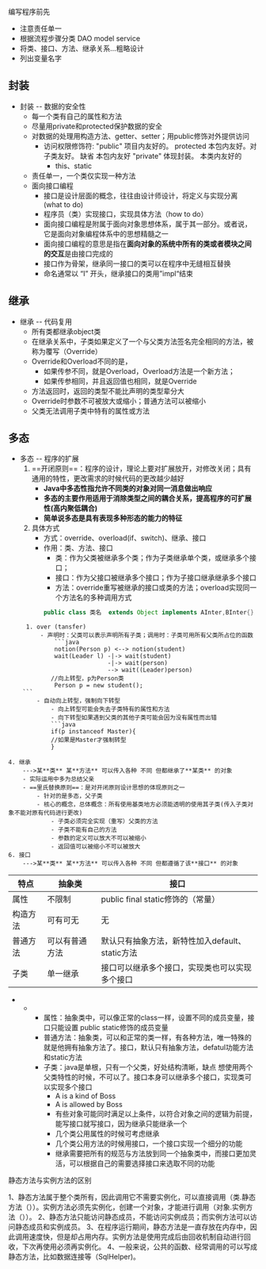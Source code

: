 编写程序前先
- 注意责任单一
- 根据流程步骤分类 DAO model service
- 将类、接口、方法、继承关系...粗略设计
- 列出变量名字
## 封装
- 封装 -- 数据的安全性
	- 每一个类有自己的属性和方法
	- 尽量用private和protected保护数据的安全
	- 对数据的处理用构造方法、getter、setter；用public修饰对外提供访问
		- 访问权限修饰符:
			  "public"  项目内友好的。
			   protected 本包内友好。对子类友好。
			   缺省     本包内友好
			  "private"   体现封装。 本类内友好的
		  - this、static
	- 责任单一，一个类仅实现一种方法
	- 面向接口编程
		- 接口是设计层面的概念，往往由设计师设计，将定义与实现分离 (what to do)
		- 程序员（类）实现接口，实现具体方法（how to do）
		- 面向接口编程是附属于面向对象思想体系，属于其一部分。或者说，它是面向对象编程体系中的思想精髓之一
		- 面向接口编程的意思是指在**面向对象的系统中所有的类或者模块之间的交互**是由接口完成的
		- 接口作为骨架，继承同一接口的类可以在程序中无缝相互替换
		- 命名通常以 “I” 开头，继承接口的类用”impl“结束
## 继承
- 继承 -- 代码复用
	- 所有类都继承object类
	- 在继承关系中，子类如果定义了一个与父类方法签名完全相同的方法，被称为覆写（Override）  
	- Override和Overload不同的是，  
		- 如果传参不同，就是Overload，Overload方法是一个新方法；  
		- 如果传参相同，并且返回值也相同，就是Override
	- 方法返回时，返回的类型不能比声明的类型辈分大
	- Override时参数不可被放大或缩小；普通方法可以被缩小
	- 父类无法调用子类中特有的属性或方法
## 多态
- 多态 -- 程序的扩展
	1. ==开闭原则==：程序的设计，理论上要对扩展放开，对修改关闭；具有通用的特性，更改需求的时候代码的更改越少越好
		-   **Java中多态性指允许不同类的对象对同一消息做出响应**
		-   **多态的主要作用适用于消除类型之间的耦合关系，提高程序的可扩展性(高内聚低耦合)**
		-   **简单说多态是具有表现多种形态的能力的特征**
	 2. 具体方式
		 - 方式：override、overload(if、switch)、继承、接口
		 - 作用：类、方法、接口
			 - 类：作为父类被继承多个类；作为子类继承单个类，或继承多个接口；
			 - 接口：作为父接口被继承多个接口；作为子接口继承继承多个接口
			 - 方法：override重写被继承的接口或类的方法；overload实现同一个方法名的多种调用方式
			 ```java
			 public class 类名  extends Object implements AInter,BInter{}
```
	 1. over (tansfer)
		 - 声明时：父类可以表示声明所有子类；调用时：子类可用所有父类所占位的函数
			 ```java
			 notion(Person p) <--> notion(student)
			 wait(Leader l) -|-> wait(student)
							-|-> wait(person)
							--> wait((Leader)person)
			//向上转型，p为Person类
			 Person p = new student();
	```
		- 自动向上转型，强制向下转型
			- 向上转型可能会失去子类特有的属性和方法
			- 向下转型如果遇到父类的其他子类可能会因为没有属性而出错
			```java
			if(p instanceof Master){
			//如果是Master才强制转型
			}
```
	4. 继承
		--->某**类** 某**方法** 可以传入各种 不同 但都继承了**某类** 的对象
		- 实际运用中多为总结父亲
		- ==里氏替换原则==：是对开闭原则设计思想的体现原则之一
			- 针对的是多态，父子类
			- 核心的概念，总体概念：所有使用基类地方必须能透明的使用其子类(传入子类对象不能对原有代码进行更改)
				- 子类必须完全实现（重写）父类的方法
				- 子类不能有自己的方法
				- 参数的定义可以放大不可以被缩小
				- 返回值可以被缩小不可以被放大
	6. 接口
		--->某**类** 某**方法** 可以传入各种 不同 但都遵循了该**接口** 的对象
| 特点   | 抽象类     | 接口                             |
|------|---------|--------------------------------|
| 属性   | 不限制     | public final static修饰的（常量）           |
| 构造方法 | 可有可无    | 无                              |
| 普通方法 | 可以有普通方法 | 默认只有抽象方法，新特性加入default、static方法 |
| 子类   | 单一继承    | 接口可以继承多个接口，实现类也可以实现多个接口        |
- 
	-  
		- 属性：抽象类中，可以像正常的class一样，设置不同的成员变量，接口只能设置 public  static修饰的成员变量
		- 普通方法：抽象类，可以和正常的类一样，有各种方法，唯一特殊的就是他拥有抽象方法了。接口，默认只有抽象方法，defatul功能方法和static方法
		- 子类：java是单根，只有一个父类，好处结构清晰，缺点 想使用两个父类特性的时候，不可以了。接口本身可以继承多个接口，实现类可以实现多个接口
			- A is a kind of Boss
			- A is allowed by Boss
			- 有些对象可能同时满足以上条件，以符合对象之间的逻辑为前提，能写接口就写接口，因为继承只能继承一个
			- 几个类公用属性的时候可考虑继承
			- 几个类公用方法的时候用接口，一个接口实现一个细分的功能
			- 继承需要把所有的规范与方法放到同一个抽象类中，而接口更加灵活，可以根据自己的需要选择接口来选取不同的功能



静态方法与实例方法的区别

1、静态方法属于整个类所有，因此调用它不需要实例化，可以直接调用（类.静态方法（））。实例方法必须先实例化，创建一个对象，才能进行调用（对象.实例方法（））。
2、静态方法只能访问静态成员，不能访问实例成员；而实例方法可以访问静态成员和实例成员。
3、在程序运行期间，静态方法是一直存放在内存中，因此调用速度快，但是却占用内存。实例方法是使用完成后由回收机制自动进行回收，下次再使用必须再实例化。
4、一般来说，公共的函数、经常调用的可以写成静态方法，比如数据连接等（SqlHelper)。
